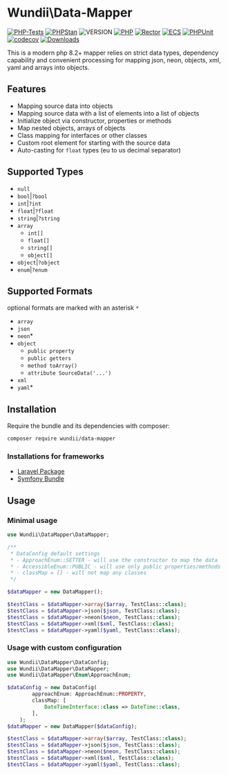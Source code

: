 # Wundii\Data-Mapper

[![PHP-Tests](https://github.com/wundii/data-mapper/actions/workflows/code_quality.yml/badge.svg)](https://github.com/wundii/data-mapper/actions/workflows/code_quality.yml)
[![PHPStan](https://img.shields.io/badge/PHPStan-level%2010-brightgreen.svg?style=flat)](https://phpstan.org/)
![VERSION](https://img.shields.io/packagist/v/wundii/data-mapper)
[![PHP](https://img.shields.io/packagist/php-v/wundii/data-mapper)](https://www.php.net/)
[![Rector](https://img.shields.io/badge/Rector-8.2-blue.svg?style=flat)](https://getrector.com)
[![ECS](https://img.shields.io/badge/ECS-check-blue.svg?style=flat)](https://tomasvotruba.com/blog/zen-config-in-ecs)
[![PHPUnit](https://img.shields.io/badge/PHP--Unit-check-blue.svg?style=flat)](https://phpunit.org)
[![codecov](https://codecov.io/github/wundii/data-mapper/branch/main/graph/badge.svg?token=TNC2MM0MWS)](https://codecov.io/github/wundii/data-mapper)
[![Downloads](https://img.shields.io/packagist/dt/wundii/data-mapper.svg?style=flat)](https://packagist.org/packages/wundii/data-mapper)

This is a modern php 8.2+ mapper relies on strict data types, dependency capability and convenient processing for mapping json, neon, objects, xml, yaml and arrays into objects.

## Features
- Mapping source data into objects
- Mapping source data with a list of elements into a list of objects
- Initialize object via constructor, properties or methods
- Map nested objects, arrays of objects
- Class mapping for interfaces or other classes
- Custom root element for starting with the source data
- Auto-casting for `float` types (eu to us decimal separator)

## Supported Types
- `null`
- `bool`|`?bool`
- `int`|`?int`
- `float`|`?float`
- `string`|`?string`
- `array`
  - `int[]`
  - `float[]`
  - `string[]`
  - `object[]`
- `object`|`?object`
- `enum`|`?enum`

## Supported Formats
optional formats are marked with an asterisk `*`
- `array`
- `json`
- `neon`*
- `object`
  - `public property`
  - `public getters`
  - `method toArray()`
  - `attribute SourceData('...')`
- `xml`
- `yaml`*

## Installation
Require the bundle and its dependencies with composer:

```bash
composer require wundii/data-mapper
```

### Installations for frameworks
- [Laravel Package](https://github.com/wundii/data-mapper-laravel-package)
- [Symfony Bundle](https://github.com/wundii/data-mapper-symfony-bundle)

## Usage
### Minimal usage
```php
use Wundii\DataMapper\DataMapper;

/**
 * DataConfig default settings
 * - ApproachEnum::SETTER - will use the constructor to map the data
 * - AccessibleEnum::PUBLIC - will use only public properties/methods
 * - classMap = [] - will not map any classes 
 */

$dataMapper = new DataMapper();

$testClass = $dataMapper->array($array, TestClass::class);
$testClass = $dataMapper->json($json, TestClass::class);
$testClass = $dataMapper->neon($neon, TestClass::class);
$testClass = $dataMapper->xml($xml, TestClass::class);
$testClass = $dataMapper->yaml($yaml, TestClass::class);
```

### Usage with custom configuration
```php
use Wundii\DataMapper\DataConfig;
use Wundii\DataMapper\DataMapper;
use Wundii\DataMapper\Enum\ApproachEnum;

$dataConfig = new DataConfig(
        approachEnum: ApproachEnum::PROPERTY,
        classMap: [
            DateTimeInterface::class => DateTime::class,
        ],
    );
$dataMapper = new DataMapper($dataConfig);

$testClass = $dataMapper->array($array, TestClass::class);
$testClass = $dataMapper->json($json, TestClass::class);
$testClass = $dataMapper->neon($neon, TestClass::class);
$testClass = $dataMapper->xml($xml, TestClass::class);
$testClass = $dataMapper->yaml($yaml, TestClass::class);
```
